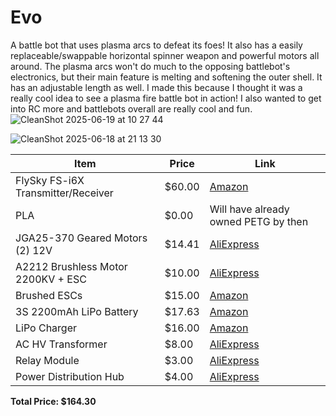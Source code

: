 # Evo
A battle bot that uses plasma arcs to defeat its foes! It also has a easily replaceable/swappable horizontal spinner weapon and powerful motors all around. The plasma arcs won't do much to the opposing battlebot's electronics, but their main feature is melting and softening the outer shell. It has an adjustable length as well. I made this because I thought it was a really cool idea to see a plasma fire battle bot in action! I also wanted to get into RC more and battlebots overall are really cool and fun.![CleanShot 2025-06-19 at 10 27 44](https://github.com/user-attachments/assets/ab5592ea-5196-494e-a196-0201f15c4108)



![CleanShot 2025-06-18 at 21 13 30](https://github.com/user-attachments/assets/f8f434c1-bfc7-4c4a-9946-2d19e8bd1fc2)



| Item                                      | Price  | Link                                                                                   |
|-------------------------------------------|--------|----------------------------------------------------------------------------------------|
| FlySky FS-i6X Transmitter/Receiver        | $60.00 | [Amazon](https://www.amazon.com/FLYSKY-Transmitter-Controller-Receiver-Upgrade/dp/B07Z8VCB45/) |
| PLA                                       | $0.00  | Will have already owned PETG by then                                                  |
| JGA25-370 Geared Motors (2) 12V           | $14.41 | [AliExpress](https://www.aliexpress.us/item/2251832801627453.html)                   |
| A2212 Brushless Motor 2200KV + ESC        | $10.00 | [AliExpress](https://www.aliexpress.us/item/3256807827567042.html)                   |
| Brushed ESCs                              | $15.00 | [Amazon](https://www.amazon.com/Brushed-Motor-Forward-Reverse-Controller/dp/B0BYVPWR6S/) |
| 3S 2200mAh LiPo Battery                   | $17.63 | [Amazon](https://www.amazon.com/Zeee-Vehicles-Airplane-Quadcopter-Helicopter/dp/B0D59B817L/r) |
| LiPo Charger                              | $16.00 | [Amazon](https://www.amazon.com/SUPULSE-Battery-Charger-7-4-11-1V-B3V2/dp/B099K8XFG6/) |
| AC HV Transformer                         | $8.00  | [AliExpress](https://www.aliexpress.us/item/3256805880688004.html)                   |
| Relay Module                              | $3.00  | [AliExpress](https://www.aliexpress.us/item/3256804979950556.html)                   |
| Power Distribution Hub                    | $4.00  | [AliExpress](https://www.aliexpress.us/item/3256802450657248.html)                   |

**Total Price: $164.30**

